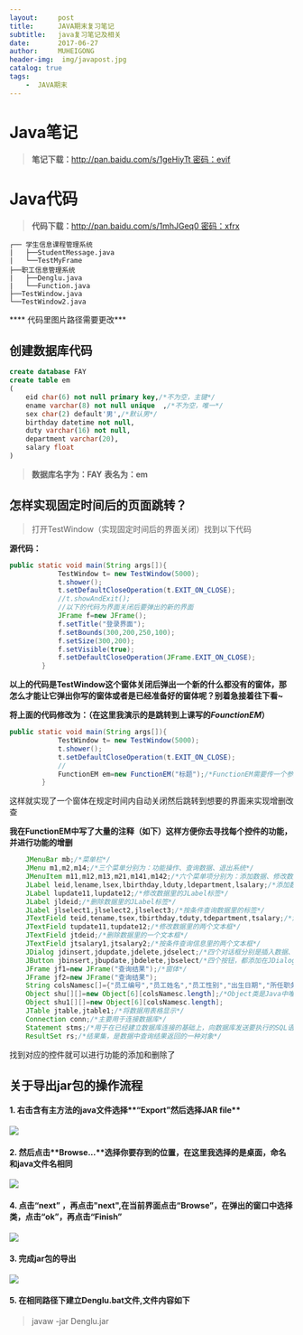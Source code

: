 ```yaml
---
layout:     post
title:      JAVA期末复习笔记
subtitle:   java复习笔记及相关
date:       2017-06-27
author:     MUHEIGONG
header-img:  img/javapost.jpg
catalog: true
tags:
    -  JAVA期末 
---
```

# Java笔记
> **笔记下载：**[http://pan.baidu.com/s/1geHiyTt    密码：evif](http://pan.baidu.com/s/1geHiyTt )


# Java代码
> **代码下载：**[http://pan.baidu.com/s/1mhJGeq0    密码：xfrx](http://pan.baidu.com/s/1mhJGeq0)

```
┌── 学生信息课程管理系统
|   ├──StudentMessage.java
|   └──TestMyFrame
├──职工信息管理系统
|   ├──Denglu.java
|   └──Function.java
├──TestWindow.java
└──TestWindow2.java
```
**** 代码里图片路径需要更改***

## 创建数据库代码
```sql
create database FAY
create table em
(
	eid char(6) not null primary key,/*不为空，主键*/
	ename varchar(8) not null unique  ,/*不为空，唯一*/
	sex char(2) default'男',/*默认男*/
	birthday datetime not null,
	duty varchar(16) not null,
	department varchar(20),
	salary float
)
```
> **数据库名字为：FAY**
> **表名为：em**

## 怎样实现固定时间后的页面跳转？
> 打开TestWindow（实现固定时间后的界面关闭）找到以下代码


**源代码：**
```java
public static void main(String args[]){
			TestWindow t= new TestWindow(5000);
			t.shower();
			t.setDefaultCloseOperation(t.EXIT_ON_CLOSE);
			//t.showAndExit();
			//以下的代码为界面关闭后要弹出的新的界面
			JFrame f=new JFrame();
			f.setTitle("登录界面");
			f.setBounds(300,200,250,100);
			f.setSize(300,200);
			f.setVisible(true);
			f.setDefaultCloseOperation(JFrame.EXIT_ON_CLOSE);
		}
```
**以上的代码是TestWindow这个窗体关闭后弹出一个新的什么都没有的窗体，那怎么才能让它弹出你写的窗体或者是已经准备好的窗体呢？别着急接着往下看~**

**将上面的代码修改为：（在这里我演示的是跳转到上课写的*FounctionEM*）**
```java
public static void main(String args[]){
			TestWindow t= new TestWindow(5000);
			t.shower();
			t.setDefaultCloseOperation(t.EXIT_ON_CLOSE);
			//
			FunctionEM em=new FunctionEM("标题");/*FunctionEM需要传一个参数来作标题*/
		}
```
这样就实现了一个窗体在规定时间内自动关闭然后跳转到想要的界面来实现增删改查

**我在FunctionEM中写了大量的注释（如下）这样方便你去寻找每个控件的功能，并进行功能的增删**

```java
	JMenuBar mb;/*菜单栏*/
	JMenu m1,m2,m14;/*三个菜单分别为：功能操作、查询数据、退出系统*/
	JMenuItem m11,m12,m13,m21,m141,m142;/*六个菜单项分别为：添加数据、修改数据、删除数据、退出系统、查询所有数据、按条件查询数据*/
	JLabel leid,lename,lsex,lbirthday,lduty,ldepartment,lsalary;/*添加数据功能界面里(插入数据JDialog)的JLabel标签*/
	JLabel lupdate11,lupdate12;/*修改数据里的JLabel标签*/
	JLabel jldeid;/*删除数据里的JLabel标签*/
	JLabel jlselect1,jlselect2,jlselect3;/*按条件查询数据里的标签*/
	JTextField teid,tename,tsex,tbirthday,tduty,tdepartment,tsalary;/*添加数据里的7个文本框*/
	JTextField tupdate11,tupdate12;/*修改数据里的两个文本框*/
	JTextField jtdeid;/*删除数据里的一个文本框*/
	JTextField jtsalary1,jtsalary2;/*按条件查询信息里的两个文本框*/
	JDialog jdinsert,jdupdate,jdelete,jdselect;/*四个对话框分别是插入数据、修改数据、删除数据和查询数据对话框*/
	JButton jbinsert,jbupdate,jbdelete,jbselect/*四个按钮，都添加在JDialog里分别是添加数据、修改数据、删除数据和查询*/;
	JFrame jf1=new JFrame("查询结果");/*窗体*/
	JFrame jf2=new JFrame("查询结果");
	String colsNamesc[]={"员工编号","员工姓名","员工性别","出生日期","所任职务","所属部门","所得薪酬"};/*用在查询结果的表格中-表头*/
	Object shu[][]=new Object[6][colsNamesc.length];/*Object类是Java中唯一没有父类的类*/
	Object shu1[][]=new Object[6][colsNamesc.length];
	JTable jtable,jtable1;/*将数据用表格显示*/
	Connection conn;/*主要用于连接数据库*/
	Statement stms;/*用于在已经建立数据库连接的基础上，向数据库发送要执行的SQL语句*/
	ResultSet rs;/*结果集，是数据中查询结果返回的一种对象*/
```
找到对应的控件就可以进行功能的添加和删除了



## 关于导出jar包的操作流程
#### 1. 右击含有主方法的java文件选择**“Export”**然后选择**JAR file**
![](https://ooo.0o0.ooo/2017/06/27/59522769e4659.jpg)

#### 2.  然后点击**Browse...**选择你要存到的位置，在这里我选择的是桌面，命名和java文件名相同
![](https://ooo.0o0.ooo/2017/06/27/5952281bc4854.jpg)

#### 4. 点击“next” ，再点击"next",在当前界面点击“Browse”，在弹出的窗口中选择类，点击“ok”，再点击“Finish”
![](https://ooo.0o0.ooo/2017/06/27/59523ad655778.jpg)

#### 3.  完成jar包的导出
![](https://ooo.0o0.ooo/2017/06/27/595228de6b6cd.jpg)

#### 5. 在相同路径下建立Denglu.bat文件,文件内容如下
> javaw -jar Denglu.jar
